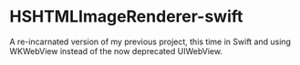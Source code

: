 # HSHTMLImageRenderer-swift
A re-incarnated version of my previous project, this time in Swift and using WKWebView instead of the now deprecated UIWebView.
